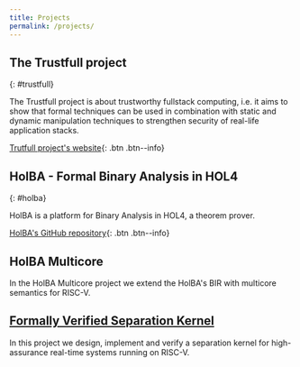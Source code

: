 ```yaml
---
title: Projects
permalink: /projects/
---
```


## The Trustfull project
{: #trustfull}

The Trustfull project is about trustworthy fullstack computing, i.e. it aims to show that formal techniques can be used in combination with static and dynamic manipulation techniques to strengthen security of real-life application stacks.

[Trutfull project's website](https://www.trustfull.proj.kth.se/){: .btn .btn--info}

## HolBA - Formal Binary Analysis in HOL4
{: #holba}

HolBA is a platform for Binary Analysis in HOL4, a theorem prover.

[HolBA's GitHub repository](https://github.com/kth-step/holba){: .btn .btn--info}

## HolBA Multicore

In the HolBA Multicore project we extend the HolBA's BIR with multicore semantics for RISC-V.

## <a href="separation-kernel/">Formally Verified Separation Kernel</a>

In this project we design, implement and verify a separation kernel for high-assurance real-time systems running on RISC-V.
